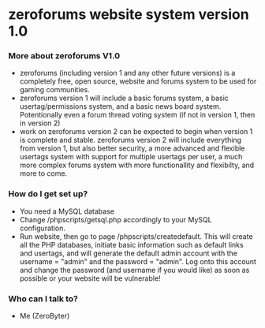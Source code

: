# zeroforums website system version 1.0 #

### More about zeroforums V1.0 ###
* zeroforums (including version 1 and any other future versions) is a completely free, open source, website and forums system to be used for gaming communities.
* zeroforums version 1 will include a basic forums system, a basic usertag/permissions system, and a basic news board system. Potentionally even a forum thread voting system (if not in version 1, then in version 2)
* work on zeroforums version 2 can be expected to begin when version 1 is complete and stable. zeroforums version 2 will include everything from version 1, but also better security, a more advanced and flexible usertags system with support for multiple usertags per user, a much more complex forums system with more functionallity and flexibilty, and more to come.

### How do I get set up? ###

* You need a MySQL database
* Change /phpscripts/getsql.php accordingly to your MySQL configuration.
* Run website, then go to page /phpscripts/createdefault. This will create all the PHP databases, initiate basic information such as default links and usertags, and will generate the default admin account with the username = "admin" and the password = "admin". Log onto this account and change the password (and username if you would like) as soon as possible or your website will be vulnerable!

### Who can I talk to? ###

* Me (ZeroByter)
